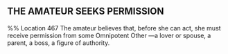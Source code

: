 ## THE AMATEUR SEEKS PERMISSION 
%% Location 467 
The amateur believes that, before she can act, she must receive permission from some Omnipotent Other —a lover or spouse, a parent, a boss, a figure of authority. 
